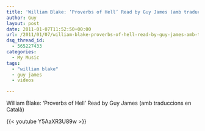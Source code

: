 ```yaml
---
title: 'William Blake: ‘Proverbs of Hell’ Read by Guy James (amb traduccions en Catala)'
author: Guy
layout: post
date: 2011-01-07T11:52:50+00:00
url: /2011/01/07/william-blake-proverbs-of-hell-read-by-guy-james-amb-traduccions-en-catala/
dsq_thread_id:
  - 565227433
categories:
  - My Music
tags:
  - "william blake"
  - guy james
  - videos

---
```

William Blake: &#8216;Proverbs of Hell&#8217; Read by Guy James (amb traduccions en Català)

 {{< youtube Y5AaXR3U89w >}}
